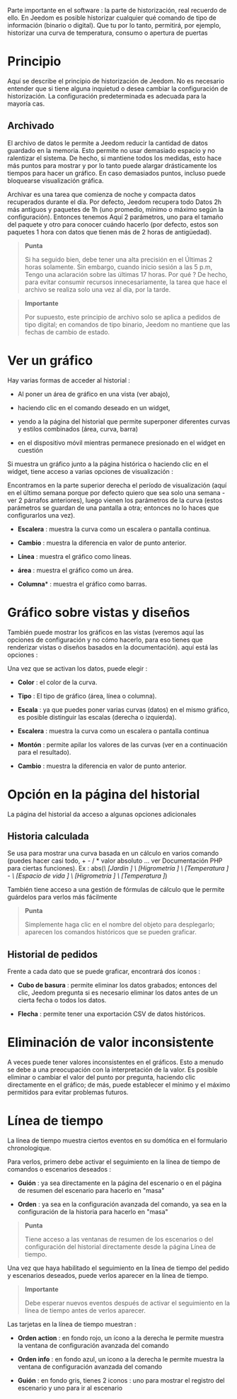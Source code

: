 Parte importante en el software : la parte de historización, real
recuerdo de ello. En Jeedom es posible historizar cualquier
qué comando de tipo de información (binario o digital). Que tu
por lo tanto, permitirá, por ejemplo, historizar una curva de temperatura,
consumo o apertura de puertas

Principio 
========

Aquí se describe el principio de historización de Jeedom. No es
necesario entender que si tiene alguna inquietud
o desea cambiar la configuración de
historización. La configuración predeterminada es adecuada para la mayoría
cas.

Archivado 
---------

El archivo de datos le permite a Jeedom reducir la cantidad de datos
guardado en la memoria. Esto permite no usar demasiado espacio y
no ralentizar el sistema. De hecho, si mantiene todos los
medidas, esto hace más puntos para mostrar y por lo tanto puede
alargar drásticamente los tiempos para hacer un gráfico. En caso
demasiados puntos, incluso puede bloquearse
visualización gráfica.

Archivar es una tarea que comienza de noche y compacta
datos recuperados durante el día. Por defecto, Jeedom recupera todo
Datos 2h más antiguos y paquetes de 1h (uno
promedio, mínimo o máximo según la configuración). Entonces tenemos
Aquí 2 parámetros, uno para el tamaño del paquete y otro para conocer
cuándo hacerlo (por defecto, estos son paquetes
1 hora con datos que tienen más de 2 horas de antigüedad).

> **Punta**
>
> Si ha seguido bien, debe tener una alta precisión en el
> Últimas 2 horas solamente. Sin embargo, cuando inicio sesión a las 5 p.m,
> Tengo una aclaración sobre las últimas 17 horas. Por qué ? De hecho,
> para evitar consumir recursos innecesariamente, la tarea que hace
> el archivo se realiza solo una vez al día, por la tarde.

> **Importante**
>
> Por supuesto, este principio de archivo solo se aplica a pedidos de
> tipo digital; en comandos de tipo binario, Jeedom no mantiene
> que las fechas de cambio de estado.

Ver un gráfico 
========================

Hay varias formas de acceder al historial :

-   Al poner un área de gráfico en una vista (ver abajo),

-   haciendo clic en el comando deseado en un widget,

-   yendo a la página del historial que permite superponer
    diferentes curvas y estilos combinados (área, curva, barra)

-   en el dispositivo móvil mientras permanece presionado en el widget en cuestión

Si muestra un gráfico junto a la página histórica o haciendo clic en
el widget, tiene acceso a varias opciones de visualización :

Encontramos en la parte superior derecha el período de visualización (aquí en el último
semana porque por defecto quiero que sea solo una semana - ver
2 párrafos anteriores), luego vienen los parámetros de la curva
(estos parámetros se guardan de una pantalla a otra; entonces no lo haces
que configurarlos una vez).

-   **Escalera** : muestra la curva como un
    escalera o pantalla continua.

-   **Cambio** : muestra la diferencia en valor de
    punto anterior.

-   **Línea** : muestra el gráfico como líneas.

-   **área** : muestra el gráfico como un área.

-   **Columna**\* : muestra el gráfico como barras.

Gráfico sobre vistas y diseños 
=====================================

También puede mostrar los gráficos en las vistas (veremos aquí
las opciones de configuración y no cómo hacerlo, para eso tienes que
renderizar vistas o diseños basados en la documentación). aquí está
las opciones :

Una vez que se activan los datos, puede elegir :

-   **Color** : el color de la curva.

-   **Tipo** : El tipo de gráfico (área, línea o columna).

-   **Escala** : ya que puedes poner varias curvas (datos)
    en el mismo gráfico, es posible distinguir las escalas
    (derecha o izquierda).

-   **Escalera** : muestra la curva como un
    escalera o pantalla continua

-   **Montón** : permite apilar los valores de las curvas (ver en
    a continuación para el resultado).

-   **Cambio** : muestra la diferencia en valor de
    punto anterior.

Opción en la página del historial 
===============================

La página del historial da acceso a algunas opciones adicionales

Historia calculada 
------------------

Se usa para mostrar una curva basada en un cálculo en varios
comando (puedes hacer casi todo, + - / \* valor absoluto ... ver
Documentación PHP para ciertas funciones). Ex :
abs(*\ [Jardín \] \ [Higrometría \] \ [Temperatura \]* - *\ [Espacio de
vida \] \ [Higrometría \] \ [Temperatura \]*)

También tiene acceso a una gestión de fórmulas de cálculo que le permite
guárdelos para verlos más fácilmente

> **Punta**
>
> Simplemente haga clic en el nombre del objeto para desplegarlo;
> aparecen los comandos históricos que se pueden graficar.

Historial de pedidos 
----------------------

Frente a cada dato que se puede graficar, encontrará dos íconos :

-   **Cubo de basura** : permite eliminar los datos grabados; entonces
    del clic, Jeedom pregunta si es necesario eliminar los datos antes de un
    cierta fecha o todos los datos.

-   **Flecha** : permite tener una exportación CSV de datos históricos.

Eliminación de valor inconsistente 
=================================

A veces puede tener valores inconsistentes en el
gráficos. Esto a menudo se debe a una preocupación con la interpretación de la
valor. Es posible eliminar o cambiar el valor del punto por
pregunta, haciendo clic directamente en el gráfico; de
más, puede establecer el mínimo y el máximo permitidos para
evitar problemas futuros.

Línea de tiempo 
========

La línea de tiempo muestra ciertos eventos en su domótica en el formulario
chronologique.

Para verlos, primero debe activar el seguimiento en la línea de tiempo de
comandos o escenarios deseados :

-   **Guión** : ya sea directamente en la página del escenario o en el
    página de resumen del escenario para hacerlo en "masa"

-   **Orden** : ya sea en la configuración avanzada del comando,
    ya sea en la configuración de la historia para hacerlo en "masa"

> **Punta**
>
> Tiene acceso a las ventanas de resumen de los escenarios o del
> configuración del historial directamente desde la página
> Línea de tiempo.

Una vez que haya habilitado el seguimiento en la línea de tiempo del pedido y
escenarios deseados, puede verlos aparecer en la línea de tiempo.

> **Importante**
>
> Debe esperar nuevos eventos después de activar el seguimiento
> en la línea de tiempo antes de verlos aparecer.

Las tarjetas en la línea de tiempo muestran :

-   **Orden action** : en fondo rojo, un ícono a la derecha le permite
    muestra la ventana de configuración avanzada del comando

-   **Orden info** : en fondo azul, un icono a la derecha le permite
    muestra la ventana de configuración avanzada del comando

-   **Guión** : en fondo gris, tienes 2 iconos : uno para mostrar
    el registro del escenario y uno para ir al escenario


